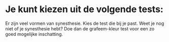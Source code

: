 # Je kunt kiezen uit de volgende tests:

<tests list="graphemes,graphemes-kids,vowels"></tests>

Er zijn veel vormen van synesthesie. Kies de test die bij je past. Weet je nog niet of je synesthesie hebt? Doe dan de grafeem-kleur test voor een zo goed mogelijke inschatting.
